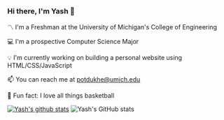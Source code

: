 ### Hi there, I'm Yash 👋

〽️ I'm a Freshman at the University of Michigan's College of Engineering

💻 I'm a prospective Computer Science Major

💡 I'm currently working on building a personal website using HTML/CSS/JavaScript

📫 You can reach me at potdukhe@umich.edu

🏀 Fun fact: I love all things basketball

[![Yash's github stats](https://github-readme-stats.vercel.app/api?username=yashpotdukhe)](https://github.com/yashpotdukhe/github-readme-stats)
![Yash's GitHub stats](https://github-readme-stats.vercel.app/api?username=yashpotdukhe&show_icons=true&theme=dracula)
<!--
**YashPotdukhe/yashpotdukhe** is a ✨ _special_ ✨ repository because its `README.md` (this file) appears on your GitHub profile.

Here are some ideas to get you started:

- 🔭 I’m currently working on ...
- 🌱 I’m currently learning ...
- 👯 I’m looking to collaborate on ...
- 🤔 I’m looking for help with ...
- 💬 Ask me about ...
- 
- 😄 Pronouns: ...
- 
-->
